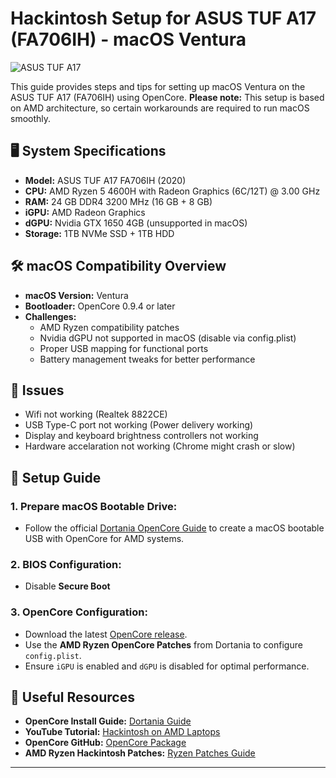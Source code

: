 # Hackintosh Setup for ASUS TUF A17 (FA706IH) - macOS Ventura

![ASUS TUF A17](https://dlcdnimgs.asus.com/websites/global/products/nrnskk69ahexwqhj/v1/features/images/desktop/02_performance_02.jpg)

This guide provides steps and tips for setting up macOS Ventura on the ASUS TUF A17 (FA706IH) using OpenCore. **Please note:** This setup is based on AMD architecture, so certain workarounds are required to run macOS smoothly.

## 🖥️ System Specifications

- **Model:** ASUS TUF A17 FA706IH (2020)
- **CPU:** AMD Ryzen 5 4600H with Radeon Graphics (6C/12T) @ 3.00 GHz
- **RAM:** 24 GB DDR4 3200 MHz (16 GB + 8 GB)
- **iGPU:** AMD Radeon Graphics
- **dGPU:** Nvidia GTX 1650 4GB (unsupported in macOS)
- **Storage:** 1TB NVMe SSD + 1TB HDD

## 🛠️ macOS Compatibility Overview

- **macOS Version:** Ventura
- **Bootloader:** OpenCore 0.9.4 or later
- **Challenges:**
  - AMD Ryzen compatibility patches
  - Nvidia dGPU not supported in macOS (disable via config.plist)
  - Proper USB mapping for functional ports
  - Battery management tweaks for better performance

## 🐞 Issues
- Wifi not working (Realtek 8822CE)
- USB Type-C port not working (Power delivery working)
- Display and keyboard brightness controllers not working
- Hardware accelaration not working (Chrome might crash or slow) 

## 📝 Setup Guide

### 1. Prepare macOS Bootable Drive:
- Follow the official [Dortania OpenCore Guide](https://dortania.github.io/OpenCore-Install-Guide/) to create a macOS bootable USB with OpenCore for AMD systems.

### 2. BIOS Configuration:
- Disable **Secure Boot**

### 3. OpenCore Configuration:
- Download the latest [OpenCore release](https://github.com/acidanthera/OpenCorePkg).
- Use the **AMD Ryzen OpenCore Patches** from Dortania to configure `config.plist`.
- Ensure `iGPU` is enabled and `dGPU` is disabled for optimal performance.

## 🔗 Useful Resources

- **OpenCore Install Guide:** [Dortania Guide](https://dortania.github.io/OpenCore-Install-Guide/)
- **YouTube Tutorial:** [Hackintosh on AMD Laptops](https://www.youtube.com/watch?v=CdLvTaBCYyA&t=1312s)
- **OpenCore GitHub:** [OpenCore Package](https://github.com/acidanthera/OpenCorePkg)
- **AMD Ryzen Hackintosh Patches:** [Ryzen Patches Guide](https://dortania.github.io/OpenCore-Post-Install/universal/oc-patches.html)

---
